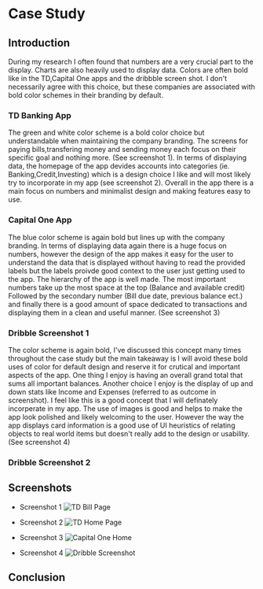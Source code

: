 # Case Study

## Introduction

During my research I often found that numbers are a very crucial part to the display. Charts are also heavily used to display data. Colors are often bold like in the TD,Capital One apps and the dribbble screen shot.
I don't necessarily agree with this choice, but these companies are associated with bold color schemes in their branding by default.

### TD Banking App

The green and white color scheme is a bold color choice but understandable when maintaining the company branding. The screens for paying bills,transfering money and sending money each focus on their specific goal and nothing more. (See screenshot 1). In terms of displaying data, the homepage of the app devides accounts into categories (ie. Banking,Credit,Investing) which is a design choice I like and will most likely try to incorporate in my app (see screenshot 2). 
Overall in the app there is a main focus on numbers and minimalist design and making features easy to use.


### Capital One App

The blue color scheme is again bold but lines up with the company branding. In terms of displaying data again there is a huge focus on numbers, however the design of the app makes it easy for the user to understand the data that is displayed without having to read the provided labels but the labels proivde good context to the user just getting used to the app. The hierarchy of the app is well made. The most important numbers take up the most space at the top (Balance and available credit) Followed by the secondary number (Bill due date, previous balance ect.) and finally there is a good amount of space dedicated to transactions and displaying them in a clean and useful manner. (See screenshot 3)

### Dribble Screenshot 1

The color scheme is again bold, I've discussed this concept many times throughout the case study but the main takeaway is I will avoid these bold uses of color for default design and reserve it for crutical and important aspects of the app. One thing I enjoy is having an overall grand total that sums all important balances. Another choice I enjoy is the display of up and down stats like Income and Expenses (referred to as outcome in screenshot). I feel like this is a good concept that I will definately incorperate in my app. The use of images is good and helps to make the app look polished and likely welcoming to the user. However the way the app displays card information is a good use of UI heuristics of relating objects to real world items but doesn't really add to the design or usability. (See screenshot 4)

### Dribble Screenshot 2





## Screenshots

- Screenshot 1
![TD Bill Page](/TD2.jpg)

- Screenshot 2
![TD Home Page](/TDScreenshot.png)

- Screenshot 3
![Capital One Home](/CaptialOneScreenshot.png)

- Screenshot 4
![Dribble Screenshot](/DribbleScreenshot.png)

## Conclusion


